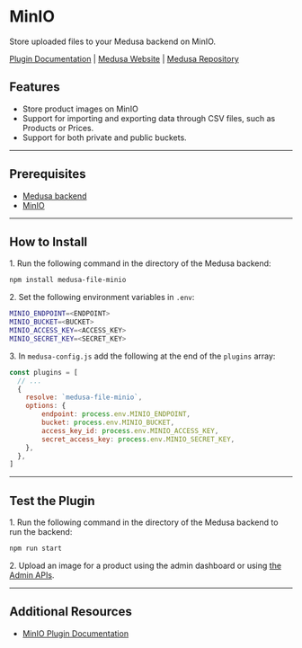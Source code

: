 # MinIO

Store uploaded files to your Medusa backend on MinIO.

[Plugin Documentation](https://docs.medusajs.com/plugins/file-service/minio) | [Medusa Website](https://medusajs.com) | [Medusa Repository](https://github.com/medusajs/medusa)

## Features

- Store product images on MinIO
- Support for importing and exporting data through CSV files, such as Products or Prices.
- Support for both private and public buckets.

---

## Prerequisites

- [Medusa backend](https://docs.medusajs.com/development/backend/install)
- [MinIO](https://docs.min.io/minio/baremetal/quickstart/quickstart.html)

---

## How to Install

1\. Run the following command in the directory of the Medusa backend:

  ```bash
  npm install medusa-file-minio
  ```

2\. Set the following environment variables in `.env`:

  ```bash
  MINIO_ENDPOINT=<ENDPOINT>
  MINIO_BUCKET=<BUCKET>
  MINIO_ACCESS_KEY=<ACCESS_KEY>
  MINIO_SECRET_KEY=<SECRET_KEY>
  ```

3\. In `medusa-config.js` add the following at the end of the `plugins` array:

  ```js
  const plugins = [
    // ...
    {
      resolve: `medusa-file-minio`,
      options: {
          endpoint: process.env.MINIO_ENDPOINT,
          bucket: process.env.MINIO_BUCKET,
          access_key_id: process.env.MINIO_ACCESS_KEY,
          secret_access_key: process.env.MINIO_SECRET_KEY,
      },
    },
  ]
  ```

---

## Test the Plugin

1\. Run the following command in the directory of the Medusa backend to run the backend:

  ```bash
  npm run start
  ```

2\. Upload an image for a product using the admin dashboard or using [the Admin APIs](https://docs.medusajs.com/api/admin#tag/Upload).

---

## Additional Resources

- [MinIO Plugin Documentation](https://docs.medusajs.com/plugins/file-service/minio)